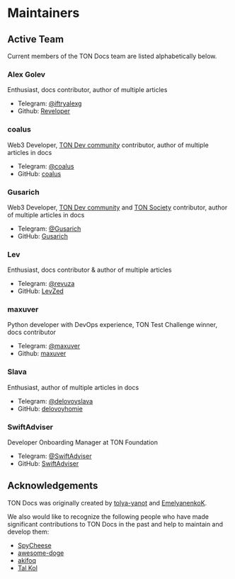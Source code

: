 # Maintainers


## Active Team

Current members of the TON Docs team are listed alphabetically below.

### Alex Golev

Enthusiast, docs contributor, author of multiple articles

* Telegram: [@iftryalexg](https://t.me/iftryalexg)
* Github: [Reveloper](https://github.com/Reveloper)

### coalus

Web3 Developer, [TON Dev community](https://github.com/ton-community) contributor, author of multiple articles in docs

* Telegram: [@coalus](https://t.me/coalus)
* GitHub: [coalus](https://github.com/coalus)

### Gusarich

Web3 Developer, [TON Dev community](https://github.com/ton-community) and [TON Society](https://github.com/ton-society) contributor, author of multiple articles in docs

* Telegram: [@Gusarich](https://t.me/Gusarich)
* GitHub: [Gusarich](https://github.com/Gusarich)

### Lev

Enthusiast, docs contributor & author of multiple articles

* Telegram: [@revuza](https://t.me/revuza)
* GitHub: [LevZed](https://github.com/LevZed)

### maxuver

Python developer with DevOps experience, TON Test Challenge winner, docs contributor

* Telegram: [@maxuver](https://t.me/maxuver)
* Github: [maxuver](https://github.com/maxuver)

### Slava

Enthusiast, author of multiple articles in docs

* Telegram: [@delovoyslava](https://t.me/delovoyslava)
* GitHub: [delovoyhomie](https://github.com/delovoyhomie)

### SwiftAdviser

Developer Onboarding Manager at TON Foundation

* Telegram: [@SwiftAdviser](https://t.me/SwiftAdviser)
* GitHub: [SwiftAdviser](https://github.com/SwiftAdviser)

## Acknowledgements

TON Docs was originally created by [tolya-yanot](https://github.com/tolya-yanot) and [EmelyanenkoK](https://github.com/EmelyanenkoK).

We also would like to recognize the following people who have made significant contributions to TON Docs in the past and help to maintain and develop them:

- [SpyCheese](https://github.com/SpyCheese)
- [awesome-doge](https://github.com/awesome-doge)
- [akifoq](https://github.com/akifoq)
- [Tal Kol](https://github.com/talkol)
